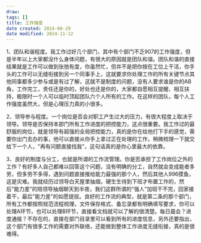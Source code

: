```yaml
---
draw:
tags: []
title: 工作强度
date created: 2024-08-29
date modified: 2024-11-12
---
```


1、团队和谐程度。我工作过好几个部门，其中有个部门不乏907的工作强度，但是半年以上大家都没什么身体问题，有很大的原因就是团队和谐。团队和谐的直接结果就是工作可以做到张弛有度，你虽然忙，但并不是把你按在工位上干活，你手头的工作可以无缝衔接到另一个同事手上，这就要求你处理工作的所有关键节点其他同事都多少参与或是有过了解，这就不是制度的问题，没有人要求谁是你的AB角，工作完工，责任还是你的，好处也还是你的，大家都自愿相互提醒、相互扶持，极限时一个人可以临时顶起团队六个人所有的工作。在这样的团队，每个人工作强度虽然大，但是心理压力真的小很多。

2、领导参与程度。一个岗位是否会对职工产生过大的压力，有很大程度上取决于领导。领导是否保持本部门所有工作进度的把控能力，这点很重要。我工作过的最舒服的岗位，就是领导有超强的全局把控能力，真的是你在给他打下手的感觉，需要你出门去办的事，他可以直接从你手上拿过正在处理的工作，稍微梳理一下就交给下一个人，"再有问题直接找我"，这句话真的是你心里最大的依靠。

3、良好的制度与分工，也就是所谓的工作流管理。你是否承担了工作岗位之外的工作？有好多人自己都难以回答这个问题，没有明确的分工，自然就会变成能者多劳，但多劳不多得，遇到问题直接推给能力最强的那个人，然后其他人996摸鱼，这是灾难。我就经历过领导白天屋里抽烟，硬生生待到下班才布置工作的，然后"能力差"的陪领导抽烟聊天到半夜，我们这群所谓的"强人"加班干不完，回家接着干，最后"能力差"的如愿提拔。良好的工作流的典型，就是第二条的那个部门，所有工作都按照规范流程梳理，文件保存格式、备忘录都有明确填写要求，你可以处理A环节，也可以处理B环节，直接看文档就可以了解的很清楚。每日晨会？进度通报？不存在的，直接在部门目录里可以看到所有的进度信息，另外还要指出，这个部门有很多工作的需要对外联络，还能做到整体工作进度无缝衔接，真的是很难得。
